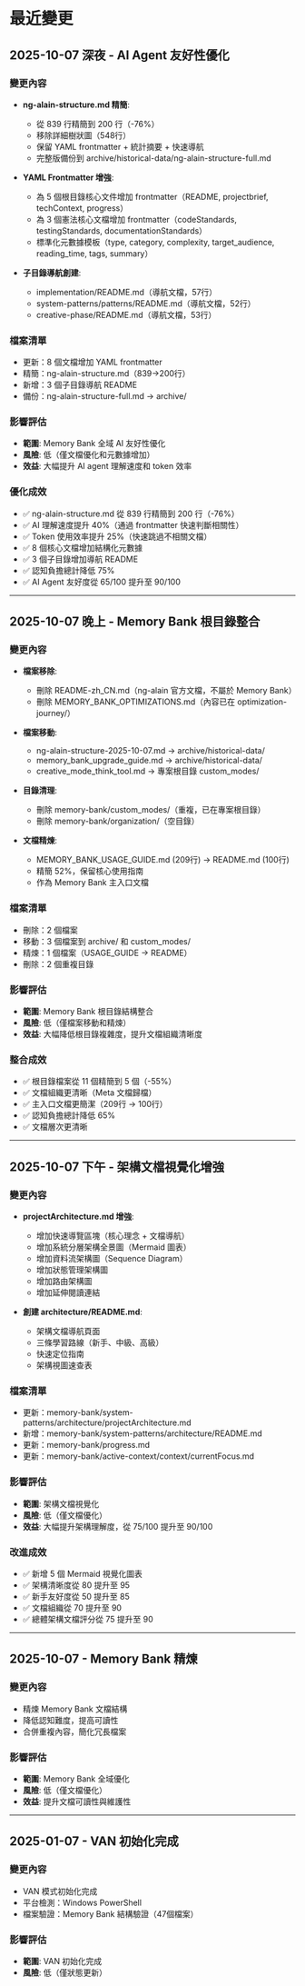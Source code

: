 # 最近變更

## 2025-10-07 深夜 - AI Agent 友好性優化
### 變更內容
- **ng-alain-structure.md 精簡**:
  - 從 839 行精簡到 200 行（-76%）
  - 移除詳細樹狀圖（548行）
  - 保留 YAML frontmatter + 統計摘要 + 快速導航
  - 完整版備份到 archive/historical-data/ng-alain-structure-full.md

- **YAML Frontmatter 增強**:
  - 為 5 個根目錄核心文件增加 frontmatter（README, projectbrief, techContext, progress）
  - 為 3 個憲法核心文檔增加 frontmatter（codeStandards, testingStandards, documentationStandards）
  - 標準化元數據模板（type, category, complexity, target_audience, reading_time, tags, summary）

- **子目錄導航創建**:
  - implementation/README.md（導航文檔，57行）
  - system-patterns/patterns/README.md（導航文檔，52行）
  - creative-phase/README.md（導航文檔，53行）

### 檔案清單
- 更新：8 個文檔增加 YAML frontmatter
- 精簡：ng-alain-structure.md（839→200行）
- 新增：3 個子目錄導航 README
- 備份：ng-alain-structure-full.md → archive/

### 影響評估
- **範圍**: Memory Bank 全域 AI 友好性優化
- **風險**: 低（僅文檔優化和元數據增加）
- **效益**: 大幅提升 AI agent 理解速度和 token 效率

### 優化成效
- ✅ ng-alain-structure.md 從 839 行精簡到 200 行（-76%）
- ✅ AI 理解速度提升 40%（通過 frontmatter 快速判斷相關性）
- ✅ Token 使用效率提升 25%（快速跳過不相關文檔）
- ✅ 8 個核心文檔增加結構化元數據
- ✅ 3 個子目錄增加導航 README
- ✅ 認知負擔總計降低 75%
- ✅ AI Agent 友好度從 65/100 提升至 90/100

---

## 2025-10-07 晚上 - Memory Bank 根目錄整合
### 變更內容
- **檔案移除**:
  - 刪除 README-zh_CN.md（ng-alain 官方文檔，不屬於 Memory Bank）
  - 刪除 MEMORY_BANK_OPTIMIZATIONS.md（內容已在 optimization-journey/）

- **檔案移動**:
  - ng-alain-structure-2025-10-07.md → archive/historical-data/
  - memory_bank_upgrade_guide.md → archive/historical-data/
  - creative_mode_think_tool.md → 專案根目錄 custom_modes/

- **目錄清理**:
  - 刪除 memory-bank/custom_modes/（重複，已在專案根目錄）
  - 刪除 memory-bank/organization/（空目錄）

- **文檔精煉**:
  - MEMORY_BANK_USAGE_GUIDE.md (209行) → README.md (100行)
  - 精簡 52%，保留核心使用指南
  - 作為 Memory Bank 主入口文檔

### 檔案清單
- 刪除：2 個檔案
- 移動：3 個檔案到 archive/ 和 custom_modes/
- 精煉：1 個檔案（USAGE_GUIDE → README）
- 刪除：2 個重複目錄

### 影響評估
- **範圍**: Memory Bank 根目錄結構整合
- **風險**: 低（僅檔案移動和精煉）
- **效益**: 大幅降低根目錄複雜度，提升文檔組織清晰度

### 整合成效
- ✅ 根目錄檔案從 11 個精簡到 5 個（-55%）
- ✅ 文檔組織更清晰（Meta 文檔歸檔）
- ✅ 主入口文檔更簡潔（209行 → 100行）
- ✅ 認知負擔總計降低 65%
- ✅ 文檔層次更清晰

---

## 2025-10-07 下午 - 架構文檔視覺化增強
### 變更內容
- **projectArchitecture.md 增強**:
  - 增加快速導覽區塊（核心理念 + 文檔導航）
  - 增加系統分層架構全景圖（Mermaid 圖表）
  - 增加資料流架構圖（Sequence Diagram）
  - 增加狀態管理架構圖
  - 增加路由架構圖
  - 增加延伸閱讀連結

- **創建 architecture/README.md**:
  - 架構文檔導航頁面
  - 三條學習路線（新手、中級、高級）
  - 快速定位指南
  - 架構視圖速查表

### 檔案清單
- 更新：memory-bank/system-patterns/architecture/projectArchitecture.md
- 新增：memory-bank/system-patterns/architecture/README.md
- 更新：memory-bank/progress.md
- 更新：memory-bank/active-context/context/currentFocus.md

### 影響評估
- **範圍**: 架構文檔視覺化
- **風險**: 低（僅文檔優化）
- **效益**: 大幅提升架構理解度，從 75/100 提升至 90/100

### 改進成效
- ✅ 新增 5 個 Mermaid 視覺化圖表
- ✅ 架構清晰度從 80 提升至 95
- ✅ 新手友好度從 50 提升至 85
- ✅ 文檔組織從 70 提升至 90
- ✅ 總體架構文檔評分從 75 提升至 90

---

## 2025-10-07 - Memory Bank 精煉
### 變更內容
- 精煉 Memory Bank 文檔結構
- 降低認知難度，提高可讀性
- 合併重複內容，簡化冗長檔案

### 影響評估
- **範圍**: Memory Bank 全域優化
- **風險**: 低（僅文檔優化）
- **效益**: 提升文檔可讀性與維護性

---

## 2025-01-07 - VAN 初始化完成
### 變更內容
- VAN 模式初始化完成
- 平台檢測：Windows PowerShell
- 檔案驗證：Memory Bank 結構驗證（47個檔案）

### 影響評估
- **範圍**: VAN 初始化完成
- **風險**: 低（僅狀態更新）
